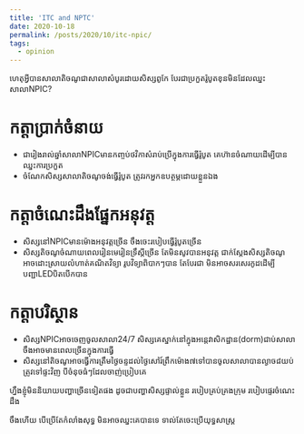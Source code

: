 ```yaml
---
title: 'ITC and NPTC'
date: 2020-10-18
permalink: /posts/2020/10/itc-npic/
tags:
  - opinion
---
```

ហេតុអ្វីបានសាលាតិចណូជាសាលាសំបូរដោយសិស្សពូកែ បែរជាប្រកួតរ៉ូបូតខុនមិនដែលឈ្នះសាលាNPIC?

កត្តាប្រាក់ចំនាយ  
======
- ជារៀងរាល់ឆ្នាំសាលាNPICមានកញ្ចប់ថវិកាសំរាប់ប្រេីក្នុងការធ្វើរ៉ូបូត គេហ៊ានចំណាយដេីម្បីបានឈ្នះការប្រកួត
- ចំណែកសិស្សសាលាតិចណូចង់ធ្វើរ៉ូបូត ត្រូវរកអ្នកឧបត្ថម្ភដោយខ្លួនឯង 

កត្តាចំណេះដឹងផ្នែកអនុវត្ត  
======
- សិស្សនៅNPICមានម៉ោងអនុវត្តច្រើន ចឹងចេះរបៀបធ្វើរ៉ូបូតច្រើន  
- សិស្សតិចណូចំណាយពេលរៀនមេរៀនទ្រឹស្ដីច្រើន តែមិនសូវបានអនុវត្ត ជាក់ស្តែងសិស្សតិចណូអាចដោះស្រាយលំហាត់គណិតវិទ្យា រូបវិទ្យាពិបាកៗបាន តែបែរជា មិនអាចសរសេរកូដដេីម្បីបញ្ជាLEDបិតបេីកបាន 

កត្តាបរិស្ថាន  
======
- សិស្សNPICអាចចេញចូលសាលា24/7 សិស្សគេស្នាក់នៅក្នុងអន្តេវាសិកដ្ឋាន(dorm)ជាប់សាលា ចឹងអាចមានពេលច្រើនក្នុងការធ្វើ
- សិស្សនៅតិចណូអាចធ្វើការត្រឹមថ្ងៃចន្ទដល់ថ្ងៃសៅរ៍ព្រឹកម៉ោង៧ទៅបានចូលសាលាបានល្ងាច៨យប់ត្រូវទៅផ្ទះវិញ  បីចំនុចធំៗដែលចាញ់ប្រៀបគេ  

ហ្នឹងខ្ញុំមិននិយាយបញ្ហាច្រើនទៀតផង ដូចជាបញ្ហាសិស្សផ្ទាល់ខ្លួន របៀបគ្រប់គ្រងក្រុម របៀបផ្ទេរចំណេះដឹង

ចឹងហើយ បេីប្រេីតែកំលាំងសុទ្ធ មិនអាចឈ្នះគេបានទេ ទាល់តែចេះប្រេីយុទ្ធសាស្ត្រ